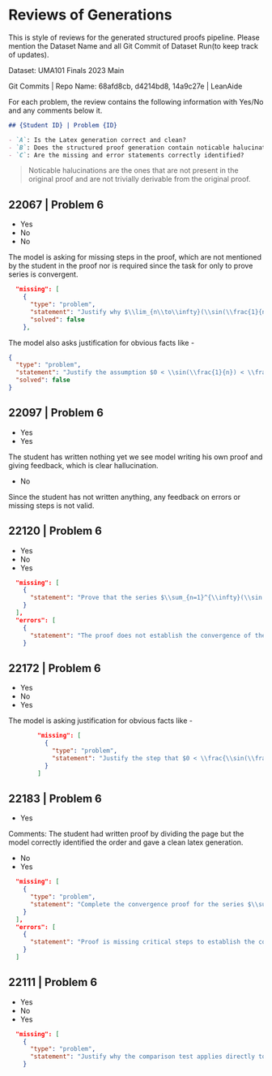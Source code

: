 # Reviews of Generations

This is style of reviews for the generated structured proofs pipeline. Please mention the Dataset Name and all Git Commit of Dataset Run(to keep track of updates).

Dataset: UMA101 Finals 2023 Main

Git Commits | Repo Name: 68afd8cb, d4214bd8, 14a9c27e | LeanAide

For each problem, the review contains the following information with Yes/No and any comments below it.

```markdown
## {Student ID} | Problem {ID}

- `A`: Is the Latex generation correct and clean?
- `B`: Does the structured proof generation contain noticable halucinations?
- `C`: Are the missing and error statements correctly identified?
```

> Noticable halucinations are the ones that are not present in the original proof and are not trivially derivable from the original proof.

## 22067 | Problem 6

- Yes
- No
- No

The model is asking for missing steps in the proof, which are not mentioned by the student in the proof nor is required since the task for only to prove series is convergent.

```json
  "missing": [
    {
      "type": "problem",
      "statement": "Justify why $\\lim_{n\\to\\infty}(\\sin(\\frac{1}{n}))^{\\frac{3}{2}} = 0$.",
      "solved": false
    },
```

The model also asks justification for obvious facts like -

```json
{
  "type": "problem",
  "statement": "Justify the assumption $0 < \\sin(\\frac{1}{n}) < \\frac{1}{n}$ for all $n \\geq 0$.",
  "solved": false
}
```

## 22097 | Problem 6

- Yes
- Yes

The student has written nothing yet we see model writing his own proof and giving feedback, which is clear hallucination.

- No

Since the student has not written anything, any feedback on errors or missing steps is not valid.

## 22120 | Problem 6

- Yes
- No
- Yes

```json
  "missing": [
    {
      "statement": "Prove that the series $\\sum_{n=1}^{\\infty}(\\sin \\frac{1}{n})^{3/2}$ converges using a suitable convergence test or criterion."
    }
  ],
  "errors": [
    {
      "statement": "The proof does not establish the convergence of the series $\\sum_{n=1}^{\\infty}(\\sin \\frac{1}{n})^{3/2}$, it only shows that the terms of the series tend to zero."
    }
```

## 22172 | Problem 6

- Yes
- No
- Yes

The model is asking justification for obvious facts like -

```json
        "missing": [
          {
            "type": "problem",
            "statement": "Justify the step that $0 < \\frac{\\sin(\\frac{1}{n})}{\\frac{1}{n}} < 1$ implies $0 < \\sin(\\frac{1}{n}) < \\frac{1}{n}$"
          }
        ]
```

## 22183 | Problem 6

- Yes

Comments: The student had written proof by dividing the page but the model correctly identified the order and gave a clean latex generation.

- No
- Yes

```json
  "missing": [
    {
      "type": "problem",
      "statement": "Complete the convergence proof for the series $\\sum_{n=1}^{\\infty}\\left(\\sin \\frac{1}{n}\\right)^{3 / 2}$"
    }
  ],
  "errors": [
    {
      "statement": "Proof is missing critical steps to establish the convergence of the series."
    }
  ]
```

## 22111 | Problem 6

- Yes
- No
- Yes

```json
  "missing": [
    {
      "type": "problem",
      "statement": "Justify why the comparison test applies directly to $\\sum_{n=1}^{\\infty} \\sin(\\frac{1}{n})^{\\frac{3}{2}}$ and $\\sum_{n=1}^{\\infty} \\frac{1}{n^{\\frac{3}{2}}}$."
    }
```
